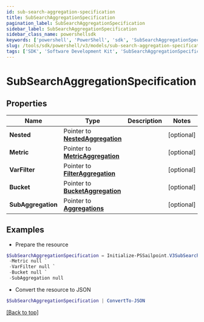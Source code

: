 ```yaml
---
id: sub-search-aggregation-specification
title: SubSearchAggregationSpecification
pagination_label: SubSearchAggregationSpecification
sidebar_label: SubSearchAggregationSpecification
sidebar_class_name: powershellsdk
keywords: ['powershell', 'PowerShell', 'sdk', 'SubSearchAggregationSpecification'] 
slug: /tools/sdk/powershell/v3/models/sub-search-aggregation-specification
tags: ['SDK', 'Software Development Kit', 'SubSearchAggregationSpecification']
---
```



# SubSearchAggregationSpecification

## Properties

Name | Type | Description | Notes
------------ | ------------- | ------------- | -------------
**Nested** |  Pointer to [**NestedAggregation**](nested-aggregation) |  | [optional] 
**Metric** |  Pointer to [**MetricAggregation**](metric-aggregation) |  | [optional] 
**VarFilter** |  Pointer to [**FilterAggregation**](filter-aggregation) |  | [optional] 
**Bucket** |  Pointer to [**BucketAggregation**](bucket-aggregation) |  | [optional] 
**SubAggregation** |  Pointer to [**Aggregations**](aggregations) |  | [optional] 

## Examples

- Prepare the resource
```powershell
$SubSearchAggregationSpecification = Initialize-PSSailpoint.V3SubSearchAggregationSpecification  -Nested null `
 -Metric null `
 -VarFilter null `
 -Bucket null `
 -SubAggregation null
```

- Convert the resource to JSON
```powershell
$SubSearchAggregationSpecification | ConvertTo-JSON
```


[[Back to top]](#) 


